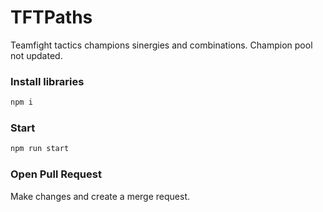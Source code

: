 # TFTPaths

Teamfight tactics champions sinergies and combinations.
Champion pool not updated.

### Install libraries
```bash
npm i
```

### Start 
```bash
npm run start
```

### Open Pull Request
Make changes and create a merge request.
